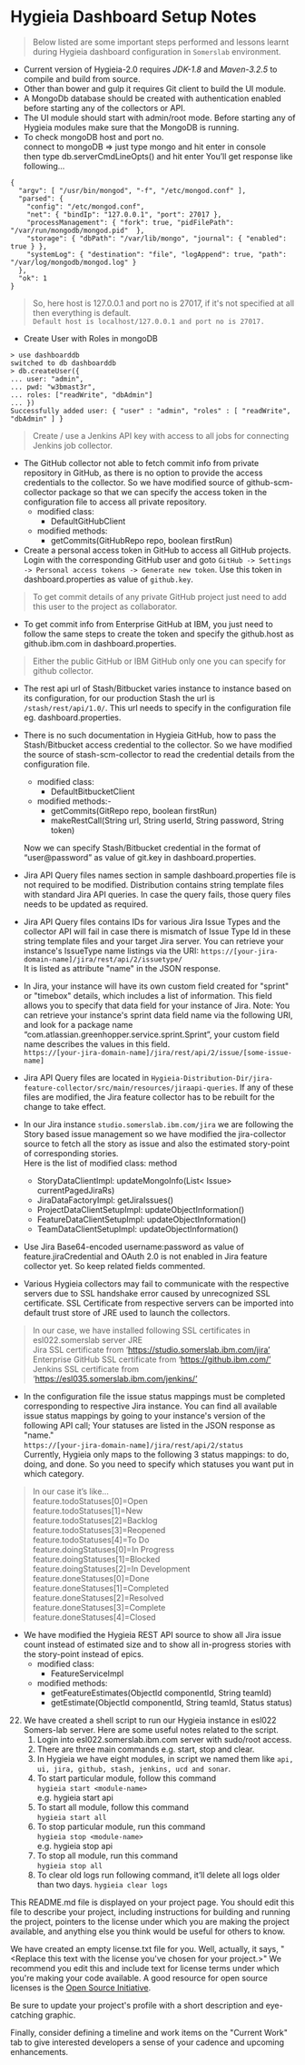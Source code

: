 # Hygieia Dashboard Setup Notes

>Below listed are some important steps performed and lessons learnt during Hygieia dashboard configuration in `Somerslab` environment.

 * Current version of Hygieia-2.0 requires *JDK-1.8* and *Maven-3.2.5* to compile and build from source.
 * Other than bower and gulp it requires Git client to build the UI module.
 * A MongoDb database should be created with authentication enabled before starting any of the collectors or API.
 * The UI module should start with admin/root mode. Before starting any of Hygieia modules make sure that the MongoDB is running.
 * To check mongoDB host and port no.  
connect to mongoDB => just type mongo and hit enter in console  
then type db.serverCmdLineOpts() and hit enter  You’ll get response like following…   
```
{
  "argv": [ "/usr/bin/mongod", "-f", "/etc/mongod.conf" ],
  "parsed": {
    "config": "/etc/mongod.conf",
    "net": { "bindIp": "127.0.0.1", "port": 27017 },
    "processManagement": { "fork": true, "pidFilePath": "/var/run/mongodb/mongod.pid"  },
    "storage": { "dbPath": "/var/lib/mongo", "journal": { "enabled": true } },
    "systemLog": { "destination": "file", "logAppend": true, "path": "/var/log/mongodb/mongod.log" }
  },
  "ok": 1
}
```  
>So, here host is 127.0.0.1 and port no is 27017, if it's not specified at all then everything is default.  
`Default host is localhost/127.0.0.1 and port no is 27017.`

* Create User with Roles in mongoDB  
```
> use dashboarddb
switched to db dashboarddb
> db.createUser({
... user: "admin",
... pwd: "w3bmast3r",
... roles: ["readWrite", "dbAdmin"]
... })
Successfully added user: { "user" : "admin", "roles" : [ "readWrite", "dbAdmin" ] }
```  
> Create / use a Jenkins API key with access to all jobs for connecting Jenkins job collector.

* The GitHub collector not able to fetch commit info from private repository in GitHub, as there is no option to provide the access credentials to the collector. So we have modified source of github-scm-collector package so that we can specify the access token in the configuration file to access all private repository. 
	- modified class: 
		- DefaultGitHubClient  
	- modified methods: 
		- getCommits(GitHubRepo repo, boolean firstRun)
*	Create a personal access token in GitHub to access all GitHub projects. Login with the corresponding GitHub user and goto `GitHub -> Settings -> Personal access tokens -> Generate new token`. Use this token in dashboard.properties as value of  `github.key`. 
>To get commit details of any private GitHub project just need to add this user to the project as collaborator.

*	To get commit info from Enterprise GitHub at IBM, you just need to follow the same steps to create the token and specify the github.host as github.ibm.com in dashboard.properties.  
>Either the public GitHub or IBM GitHub only one you can specify for github collector.

* The rest api url of Stash/Bitbucket varies instance to instance based on its configuration, for our production Stash the url is `/stash/rest/api/1.0/`. This url needs to specify in the configuration file eg. dashboard.properties.
*	There is no such documentation in Hygieia GitHub, how to pass the Stash/Bitbucket access credential to the collector. So we have modified the source of stash-scm-collector to read the credential details from the configuration file. 
	- modified class: 
		- DefaultBitbucketClient 
	- modified methods:- 
		- getCommits(GitRepo repo, boolean firstRun)  
		- makeRestCall(String url, String userId, String password, String token)  
		
	Now we can specify Stash/Bitbucket credential in the format of “user@password” as value of git.key in dashboard.properties.
*	Jira API Query files names section in sample dashboard.properties file is not required to be modified. Distribution contains string template files with standard Jira API queries. In case the query fails, those query files needs to be updated as required.
*  Jira API Query files contains IDs for various Jira Issue Types and the collector API will fail in case there is mismatch of Issue Type Id in these string template files and your target Jira server. You can retrieve your instance's IssueType name listings via the URI: `https://[your-jira-domain-name]/jira/rest/api/2/issuetype/`  
	It is listed as attribute "name" in the JSON response.
*  In Jira, your instance will have its own custom field created for "sprint" or "timebox" details, which includes a list of information.  This field allows you to specify that data field for your instance of Jira. Note: You can retrieve your instance's sprint data field name via the following URI, and look for a package name “com.atlassian.greenhopper.service.sprint.Sprint”, your custom field name describes the values in this field.  
    `https://[your-jira-domain-name]/jira/rest/api/2/issue/[some-issue-name]`
* Jira API Query files are located in `Hygieia-Distribution-Dir/jira-feature-collector/src/main/resources/jiraapi-queries`. If any of these files are modified, the Jira feature collector has to be rebuilt for the change to take effect.
* In our Jira instance `studio.somerslab.ibm.com/jira` we are following the Story based issue management so we have modified the jira-collector source to fetch all the story as issue and also the estimated story-point of corresponding stories.  
	Here is the list of modified class: method
    - StoryDataClientImpl: updateMongoInfo(List< Issue> currentPagedJiraRs)  
    - JiraDataFactoryImpl: getJiraIssues()     
    - ProjectDataClientSetupImpl: updateObjectInformation()   
    - FeatureDataClientSetupImpl: updateObjectInformation()  
    - TeamDataClientSetupImpl: updateObjectInformation()
* Use Jira Base64-encoded username:password as value of feature.jiraCredential and OAuth 2.0 is not enabled in Jira feature collector yet. So keep related fields commented.
* Various Hygieia collectors may fail to communicate with the respective servers due to SSL handshake error caused by unrecognized SSL certificate. SSL Certificate from respective servers can be imported into default trust store of JRE used to launch the collectors.
>In our case, we have installed following SSL certificates in esl022.somerslab server JRE  
  Jira SSL certificate from ‘https://studio.somerslab.ibm.com/jira’     
  Enterprise GitHub SSL certificate from ‘https://github.ibm.com/’   
  Jenkins SSL certificate from ‘https://esl035.somerslab.ibm.com/jenkins/’

* In the configuration file the issue status mappings must be completed corresponding to respective Jira instance. You can find all available issue status mappings by going to your instance's version of the following API call; Your statuses are listed in the JSON response as "name."  
     `https://[your-jira-domain-name]/jira/rest/api/2/status`  
	Currently, Hygieia only maps to the following 3 status mappings:  to do, doing, and done. So you need to specify which statuses you want put in which category. 
>In our case it’s like…  
   feature.todoStatuses[0]=Open  
   feature.todoStatuses[1]=New  
   feature.todoStatuses[2]=Backlog  
   feature.todoStatuses[3]=Reopened  
   feature.todoStatuses[4]=To Do  
   feature.doingStatuses[0]=In Progress  
   feature.doingStatuses[1]=Blocked  
   feature.doingStatuses[2]=In Development  
   feature.doneStatuses[0]=Done  
   feature.doneStatuses[1]=Completed  
   feature.doneStatuses[2]=Resolved  
   feature.doneStatuses[3]=Complete  
   feature.doneStatuses[4]=Closed  

* We have modified the Hygieia REST API source to show all Jira issue count instead of estimated size and to show all in-progress stories with the story-point instead of epics.  
	- modified class:
		- FeatureServiceImpl
	- modified methods: 
    	- getFeatureEstimates(ObjectId componentId, String teamId)
    	- getEstimate(ObjectId componentId, String teamId, Status status)

22.	We have created a shell script to run our Hygieia instance in esl022 Somers-lab server. Here are some useful notes related to the script.
	1. Login into esl022.somerslab.ibm.com server with sudo/root access.
	2. There are three main commands e.g. start, stop and clear.
	3. In Hygieia we have eight modules, in script we named them like `api, ui, jira, github, stash, jenkins, ucd and sonar`.
	4. To start particular module, follow this command  
        `hygieia start <module-name>`  
           e.g. hygieia start api  
    5. To start all module, follow this command  
        `hygieia start all`
    6. To stop particular module, run this command  
        `hygieia stop <module-name>`  
           e.g. hygieia stop api
    7. To stop all module, run this command  
        `hygieia stop all`
    8. To clear old logs run following command, it’ll delete all logs older than two days.
        `hygieia clear logs`



This README.md file is displayed on your project page. You should edit this 
file to describe your project, including instructions for building and 
running the project, pointers to the license under which you are making the 
project available, and anything else you think would be useful for others to
know.

We have created an empty license.txt file for you. Well, actually, it says,
"<Replace this text with the license you've chosen for your project.>" We 
recommend you edit this and include text for license terms under which you're
making your code available. A good resource for open source licenses is the 
[Open Source Initiative](http://opensource.org/).

Be sure to update your project's profile with a short description and 
eye-catching graphic.

Finally, consider defining a timeline and work items on the "Current Work" tab 
to give interested developers a sense of your cadence and upcoming enhancements.

